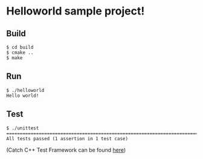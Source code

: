 # Helloworld sample project!

## Build

```
$ cd build
$ cmake ..
$ make
```

## Run

```
$ ./helloworld
Hello world!
```

## Test

```
$ ./unittest
===============================================================================
All tests passed (1 assertion in 1 test case)
```

(Catch C++ Test Framework can be found [here](https://github.com/philsquared/Catch))
